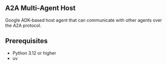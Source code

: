 ## A2A Multi-Agent Host

Google ADK-based host agent that can communicate with other agents over the A2A protocol.


## Prerequisites

- Python 3.12 or higher
- uv